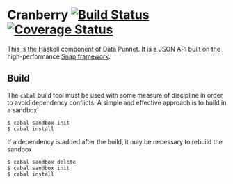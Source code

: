 # Cranberry [![Build Status](https://travis-ci.com/erikperkins/cranberry.svg?branch=master)](https://travis-ci.com/erikperkins/cranberry) [![Coverage Status](https://coveralls.io/repos/github/erikperkins/cranberry/badge.svg?branch=master)](https://coveralls.io/github/erikperkins/cranberry?branch=master)
This is the Haskell component of Data Punnet. It is a JSON API built on the high-performance [Snap framework](www.snapframework.com).

## Build
The `cabal` build tool must be used with some measure of discipline in order to avoid dependency conflicts. A simple and effective approach is to build in a sandbox
```
$ cabal sandbox init
$ cabal install
```
If a dependency is added after the build, it may be necessary to rebuild the sandbox
```
$ cabal sandbox delete
$ cabal sandbox init
$ cabal install
```
